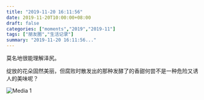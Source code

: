 ```yaml
---
title: "2019-11-20 16:11:56"
date: 2019-11-20T10:00:00+08:00
draft: false
categories: ["moments","2019","2019-11"]
tags: ["朋友圈","生活记录"]
summary: "2019-11-20 16:11:56..."
---
```


莫名地很能理解泽尻。

绽放的花朵固然美丽，但腐败时散发出的那种发酵了的香甜何尝不是一种危险又诱人的美味呢？

![Media 1](/Moments/photos/2019-11-20/201911201611560.jpg)

